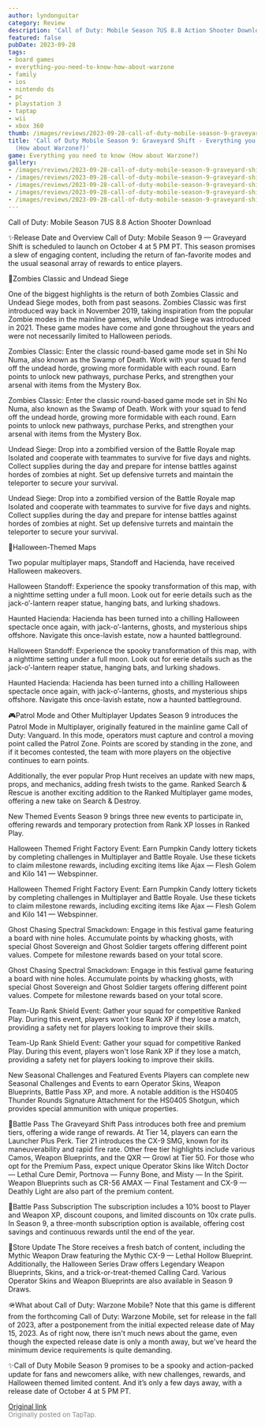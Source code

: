 ```yaml
---
author: lyndonguitar
category: Review
description: 'Call of Duty: Mobile Season 7US 8.8 Action Shooter Download'
featured: false
pubDate: 2023-09-28
tags:
- board games
- everything-you-need-to-know-how-about-warzone
- family
- ios
- nintendo ds
- pc
- playstation 3
- taptap
- wii
- xbox 360
thumb: /images/reviews/2023-09-28-call-of-duty-mobile-season-9-graveyard-shift---everything-you-need-to-know-how-about-warz-0.avif
title: 'Call of Duty Mobile Season 9: Graveyard Shift - Everything you need to know
  (How about Warzone?)'
game: Everything you need to know (How about Warzone?)
gallery:
- /images/reviews/2023-09-28-call-of-duty-mobile-season-9-graveyard-shift---everything-you-need-to-know-how-about-warz-0.avif
- /images/reviews/2023-09-28-call-of-duty-mobile-season-9-graveyard-shift---everything-you-need-to-know-how-about-warz-1.avif
- /images/reviews/2023-09-28-call-of-duty-mobile-season-9-graveyard-shift---everything-you-need-to-know-how-about-warz-2.avif
- /images/reviews/2023-09-28-call-of-duty-mobile-season-9-graveyard-shift---everything-you-need-to-know-how-about-warz-3.avif
- /images/reviews/2023-09-28-call-of-duty-mobile-season-9-graveyard-shift---everything-you-need-to-know-how-about-warz-4.avif
---
```

Call of Duty: Mobile Season 7US
8.8
Action
Shooter
Download

✨Release Date and Overview
Call of Duty: Mobile Season 9 — Graveyard Shift is scheduled to launch on October 4 at 5 PM PT. This season promises a slew of engaging content, including the return of fan-favorite modes and the usual seasonal array of rewards to entice players.

🧟Zombies Classic and Undead Siege

One of the biggest highlights is the return of both Zombies Classic and Undead Siege modes, both from past seasons. Zombies Classic was first introduced way back in November 2019, taking inspiration from the popular Zombie modes in the mainline games, while Undead Siege was introduced in 2021. These game modes have come and gone throughout the years and were not necessarily limited to Halloween periods.

Zombies Classic:
Enter the classic round-based game mode set in Shi No Numa, also known as the Swamp of Death. Work with your squad to fend off the undead horde, growing more formidable with each round. Earn points to unlock new pathways, purchase Perks, and strengthen your arsenal with items from the Mystery Box.

Zombies Classic:
Enter the classic round-based game mode set in Shi No Numa, also known as the Swamp of Death. Work with your squad to fend off the undead horde, growing more formidable with each round. Earn points to unlock new pathways, purchase Perks, and strengthen your arsenal with items from the Mystery Box.

Undead Siege:
Drop into a zombified version of the Battle Royale map Isolated and cooperate with teammates to survive for five days and nights. Collect supplies during the day and prepare for intense battles against hordes of zombies at night. Set up defensive turrets and maintain the teleporter to secure your survival.

Undead Siege:
Drop into a zombified version of the Battle Royale map Isolated and cooperate with teammates to survive for five days and nights. Collect supplies during the day and prepare for intense battles against hordes of zombies at night. Set up defensive turrets and maintain the teleporter to secure your survival.

🎃Halloween-Themed Maps

Two popular multiplayer maps, Standoff and Hacienda, have received Halloween makeovers.

Halloween Standoff: Experience the spooky transformation of this map, with a nighttime setting under a full moon. Look out for eerie details such as the jack-o’-lantern reaper statue, hanging bats, and lurking shadows.

Haunted Hacienda: Hacienda has been turned into a chilling Halloween spectacle once again, with jack-o’-lanterns, ghosts, and mysterious ships offshore. Navigate this once-lavish estate, now a haunted battleground.

Halloween Standoff: Experience the spooky transformation of this map, with a nighttime setting under a full moon. Look out for eerie details such as the jack-o’-lantern reaper statue, hanging bats, and lurking shadows.

Haunted Hacienda: Hacienda has been turned into a chilling Halloween spectacle once again, with jack-o’-lanterns, ghosts, and mysterious ships offshore. Navigate this once-lavish estate, now a haunted battleground.

🎮Patrol Mode and Other Multiplayer Updates
Season 9 introduces the Patrol Mode in Multiplayer, originally featured in the mainline game Call of Duty: Vanguard. In this mode, operators must capture and control a moving point called the Patrol Zone. Points are scored by standing in the zone, and if it becomes contested, the team with more players on the objective continues to earn points.

Additionally, the ever popular Prop Hunt receives an update with new maps, props, and mechanics, adding fresh twists to the game. Ranked Search & Rescue is another exciting addition to the Ranked Multiplayer game modes, offering a new take on Search & Destroy.

New Themed Events
Season 9 brings three new events to participate in, offering rewards and temporary protection from Rank XP losses in Ranked Play.

Halloween Themed Fright Factory Event: Earn Pumpkin Candy lottery tickets by completing challenges in Multiplayer and Battle Royale. Use these tickets to claim milestone rewards, including exciting items like Ajax — Flesh Golem and Kilo 141 — Webspinner.

Halloween Themed Fright Factory Event: Earn Pumpkin Candy lottery tickets by completing challenges in Multiplayer and Battle Royale. Use these tickets to claim milestone rewards, including exciting items like Ajax — Flesh Golem and Kilo 141 — Webspinner.

Ghost Chasing Spectral Smackdown: Engage in this festival game featuring a board with nine holes. Accumulate points by whacking ghosts, with special Ghost Sovereign and Ghost Soldier targets offering different point values. Compete for milestone rewards based on your total score.

Ghost Chasing Spectral Smackdown: Engage in this festival game featuring a board with nine holes. Accumulate points by whacking ghosts, with special Ghost Sovereign and Ghost Soldier targets offering different point values. Compete for milestone rewards based on your total score.

Team-Up Rank Shield Event: Gather your squad for competitive Ranked Play. During this event, players won't lose Rank XP if they lose a match, providing a safety net for players looking to improve their skills.

Team-Up Rank Shield Event: Gather your squad for competitive Ranked Play. During this event, players won't lose Rank XP if they lose a match, providing a safety net for players looking to improve their skills.

New Seasonal Challenges and Featured Events
Players can complete new Seasonal Challenges and Events to earn Operator Skins, Weapon Blueprints, Battle Pass XP, and more. A notable addition is the HS0405 Thunder Rounds Signature Attachment for the HS0405 Shotgun, which provides special ammunition with unique properties.

🎫Battle Pass
The Graveyard Shift Pass introduces both free and premium tiers, offering a wide range of rewards. At Tier 14, players can earn the Launcher Plus Perk. Tier 21 introduces the CX-9 SMG, known for its maneuverability and rapid fire rate. Other free tier highlights include various Camos, Weapon Blueprints, and the QXR — Growl at Tier 50. For those who opt for the Premium Pass, expect unique Operator Skins like Witch Doctor — Lethal Cure Demir, Portnova — Funny Bone, and Misty — In the Spirit. Weapon Blueprints such as CR-56 AMAX — Final Testament and CX-9 — Deathly Light are also part of the premium content.

💎Battle Pass Subscription
The subscription includes a 10% boost to Player and Weapon XP, discount coupons, and limited discounts on 10x crate pulls. In Season 9, a three-month subscription option is available, offering cost savings and continuous rewards until the end of the year.

🏪Store Update
The Store receives a fresh batch of content, including the Mythic Weapon Draw featuring the Mythic CX-9 — Lethal Hollow Blueprint. Additionally, the Halloween Series Draw offers Legendary Weapon Blueprints, Skins, and a trick-or-treat-themed Calling Card. Various Operator Skins and Weapon Blueprints are also available in Season 9 Draws.

🪖What about Call of Duty: Warzone Mobile?
Note that this game is different from the forthcoming Call of Duty: Warzone Mobile, set for release in the fall of 2023, after a postponement from the initial expected release date of May 15, 2023. As of right now, there isn't much news about the game, even though the expected release date is only a month away, but we've heard the minimum device requirements  is quite demanding.

✨Call of Duty Mobile Season 9 promises to be a spooky and action-packed update for fans and newcomers alike, with new challenges, rewards, and Halloween themed limited content. And it’s only a few days away, with a release date of October 4 at 5 PM PT.

[Original link](https://www.taptap.io/post/6367314)<br><span style="font-size: 0.95em; color: #888;">Originally posted on TapTap.</span>